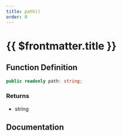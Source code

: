 ```yaml
---
title: path()
order: 0
---
```


# {{ $frontmatter.title }}

## Function Definition

```ts
public readonly path: string;
```

### Returns

* string

## Documentation

<!--@include: ./parts/path.md-->
